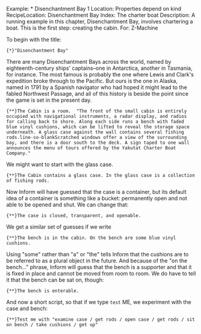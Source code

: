 Example: * Disenchantment Bay 1
Location: Properties depend on kind
RecipeLocation: Disenchantment Bay
Index: The charter boat
Description: A running example in this chapter, Disenchantment Bay, involves chartering a boat. This is the first step: creating the cabin.
For: Z-Machine

  
To begin with the title:

  

``` inform7
{*}"Disenchantment Bay"
```

  
There are many Disenchantment Bays across the world, named by eighteenth-century ships' captains–one in Antarctica, another in Tasmania, for instance. The most famous is probably the one where Lewis and Clark's expedition broke through to the Pacific. But ours is the one in Alaska, named in 1791 by a Spanish navigator who had hoped it might lead to the fabled Northwest Passage, and all of this history is beside the point since the game is set in the present day.

  

``` inform7
{**}The Cabin is a room.  "The front of the small cabin is entirely occupied with navigational instruments, a radar display, and radios for calling back to shore. Along each side runs a bench with faded blue vinyl cushions, which can be lifted to reveal the storage space underneath. A glass case against the wall contains several fishing rods.line-so-blankScratched windows offer a view of the surrounding bay, and there is a door south to the deck. A sign taped to one wall announces the menu of tours offered by the Yakutat Charter Boat Company."
```

  
We might want to start with the glass case.

  

``` inform7
{**}The Cabin contains a glass case. In the glass case is a collection of fishing rods.
```

  
Now Inform will have guessed that the case is a container, but its default idea of a container is something like a bucket: permanently open and not able to be opened and shut. We can change that:

  

``` inform7
{**}The case is closed, transparent, and openable.
```

  
We get a similar set of guesses if we write

  

``` inform7
{**}The bench is in the cabin. On the bench are some blue vinyl cushions.
```

  
Using "some" rather than "a" or "the" tells Inform that the cushions are to be referred to as a plural object in the future. And because of the "on the bench..." phrase, Inform will guess that the bench is a supporter and that it is fixed in place and cannot be moved from room to room. We do have to tell it that the bench can be sat on, though:

  

``` inform7
{**}The bench is enterable.
```

  
And now a short script, so that if we type ``test`` ME, we experiment with the case and bench:

  

``` inform7
{**}Test me with "examine case / get rods / open case / get rods / sit on bench / take cushions / get up"
```

